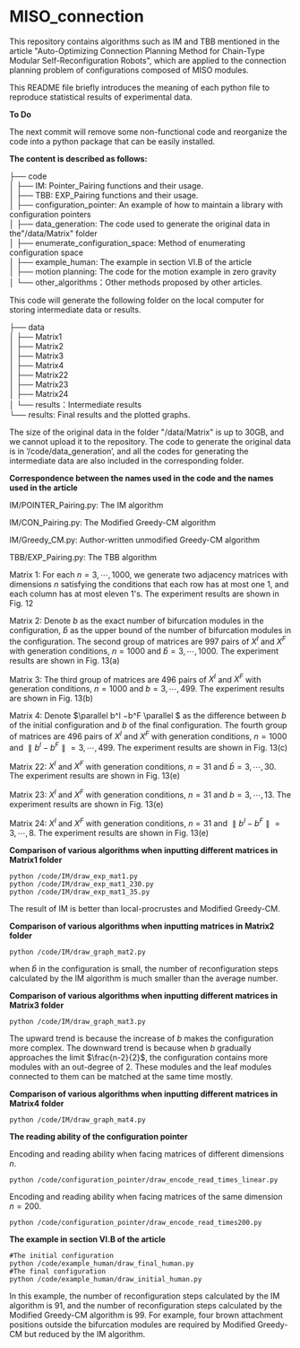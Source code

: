 # MISO_connection


This repository contains algorithms such as IM and TBB mentioned in the article "Auto-Optimizing Connection Planning Method for Chain-Type Modular Self-Reconfiguration Robots", which are applied to the connection planning problem of configurations composed of MISO modules. 

This README file briefly introduces the meaning of each python file to reproduce statistical results of experimental data. 

**To Do**

The next commit will remove some non-functional code and reorganize the code into a python package that can be easily installed.

**The content is described as follows:**

├── code  <br/>
│   ├── IM: Pointer_Pairing functions and their usage.  <br/>
│   ├── TBB: EXP_Pairing functions and their usage.  <br/>
│   ├── configuration_pointer: An example of how to maintain a library with configuration pointers  <br/>
│   ├── data_generation: The code used to generate the original data in the"/data/Matrix" folder  <br/>
│   ├── enumerate_configuration_space: Method of enumerating configuration space  <br/>
│   ├── example_human: The example in section VI.B of the article  <br/>
│   ├── motion planning: The code for the motion example in zero gravity  <br/>
│   └── other_algorithms：Other methods proposed by other articles.   <br/>

This code will generate the following folder on the local computer for storing intermediate data or results.

├── data  <br/>
│   ├── Matrix1  <br/>
│   ├── Matrix2  <br/>
│   ├── Matrix3  <br/>
│   ├── Matrix4  <br/>
│   ├── Matrix22  <br/>
│   ├── Matrix23  <br/>
│   ├── Matrix24  <br/>
│   └── results：Intermediate results  <br/>
└── results: Final results and the plotted graphs.  <br/>

The size of the original data in the folder "/data/Matrix" is up to 30GB, and we cannot upload it to the repository. The code to generate the original data is in ‘/code/data_generation’, and all the codes for generating the intermediate data are also included in the corresponding folder. 



**Correspondence between the names used in the code and the names used in the article**

IM/POINTER_Pairing.py: The IM algorithm

IM/CON_Pairing.py: The Modified Greedy-CM algorithm

IM/Greedy_CM.py: Author-written unmodified Greedy-CM algorithm

TBB/EXP_Pairing.py: The TBB algorithm

Matrix 1: For each $n=3, \cdots, 1000$, we generate two adjacency matrices with dimensions $n$ satisfying the conditions that each row has at most one $1$, and each column has at most eleven $1$'s. The experiment results are shown in Fig. 12

Matrix 2: Denote $b$ as the exact number of bifurcation modules in the configuration, $\hat{b}$ as the upper bound of the number of bifurcation modules in the configuration. The second group of matrices are 997 pairs of $X^I$ and $X^F$ with generation conditions, $n=1000$ and $\hat{b}=3, \cdots, 1000$. The experiment results are shown in Fig. 13(a)

Matrix 3: The third group of matrices are 496 pairs of $X^I$ and $X^F$ with generation conditions, $n=1000$ and $b=3, \cdots, 499$. The experiment results are shown in Fig. 13(b)

Matrix 4: Denote $\parallel b^I −b^F \parallel $ as the difference between $b$ of the initial configuration and $b$ of the final configuration. The fourth group of matrices are 496 pairs of $X^I$ and $X^F$ with generation conditions, $n=1000$ and $\parallel b^I −b^F \parallel =3, \cdots, 499$. The experiment results are shown in Fig. 13(c)

Matrix 22: $X^I$ and $X^F$ with generation conditions, $n=31$ and $\hat{b} =3, \cdots, 30$. The experiment results are shown in Fig. 13(e)

Matrix 23: $X^I$ and $X^F$ with generation conditions, $n=31$ and $b =3, \cdots, 13$. The experiment results are shown in Fig. 13(e)

Matrix 24: $X^I$ and $X^F$ with generation conditions, $n=31$ and $\parallel b^I −b^F \parallel =3, \cdots, 8$. The experiment results are shown in Fig. 13(e)

 **Comparison of various algorithms when inputting different matrices in Matrix1 folder**


 ```
python /code/IM/draw_exp_mat1.py
python /code/IM/draw_exp_mat1_230.py
python /code/IM/draw_exp_mat1_35.py
 ```
 
The result of IM is better than local-procrustes and Modified Greedy-CM.

**Comparison of various algorithms when inputting matrices in Matrix2 folder**

```
python /code/IM/draw_graph_mat2.py
 ```
 
 
when $\hat{b}$ in the configuration is small, the number of reconfiguration steps calculated by the IM algorithm is much smaller than the average number.
 
 
 **Comparison of various algorithms when inputting different matrices in Matrix3 folder**

```
python /code/IM/draw_graph_mat3.py
 ```
 The upward trend is because the increase of $b$ makes the configuration more complex. The downward trend is because when $b$ gradually approaches the limit $\frac{n-2}{2}$, the configuration contains more modules with an out-degree of 2. These modules and the leaf modules connected to them can be matched at the same time mostly. 
 
**Comparison of various algorithms when inputting different matrices in Matrix4 folder**

```
python /code/IM/draw_graph_mat4.py
 ```
 
 **The reading ability of the configuration pointer**
 
 Encoding and reading ability when facing matrices of different dimensions $n$.
 ```
python /code/configuration_pointer/draw_encode_read_times_linear.py
 ```
Encoding and reading ability when facing matrices of the same dimension $n=200$.
```
python /code/configuration_pointer/draw_encode_read_times200.py
```
 
 **The example in section VI.B of the article**

 ```
#The initial configuration 
python /code/example_human/draw_final_human.py
#The final configuration
python /code/example_human/draw_initial_human.py
 ```

In this example, the number of reconfiguration steps calculated by the IM algorithm is 91, and the number of reconfiguration steps calculated by the Modified Greedy-CM algorithm is 99. For example, four brown attachment positions outside the bifurcation modules are required by Modified Greedy-CM but reduced by the IM algorithm. 
